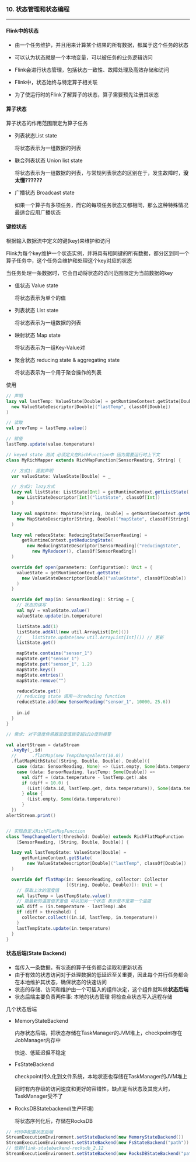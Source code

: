 ### 10. 状态管理和状态编程

---

#### Flink中的状态

- 由一个任务维护，并且用来计算某个结果的所有数据，都属于这个任务的状态
- 可以认为状态就是一个本地变量，可以被任务的业务逻辑访问
- Flink会进行状态管理，包括状态一致性、故障处理及高效存储和访问



- Flink中，状态始终与特定算子相关联
- 为了使运行时的Flink了解算子的状态，算子需要预先注册其状态

#### 算子状态

算子状态的作用范围限定为算子任务

- 列表状态List state

  将状态表示为一组数据的列表

- 联合列表状态 Union list state

  将状态表示为一组数据的列表，与常规列表状态的区别在于，发生故障时，**没太懂??????**

- 广播状态 Broadcast state

  如果一个算子有多项任务，而它的每项任务状态又都相同，那么这种特殊情况最适合应用广播状态

#### 键控状态

根据输入数据流中定义的键(key)来维护和访问

Flink为每个key维护一个状态实例，并将具有相同键的所有数据，都分区到同一个算子任务中，这个任务会维护和处理这个key对应的状态

当任务处理一条数据时，它会自动将状态的访问范围限定为当前数据的key

- 值状态 Value state

  将状态表示为单个的值

- 列表状态 List state

  将状态表示为一组数据的列表

- 映射状态 Map state

  将状态表示为一组Key-Value对

- 聚合状态 reducing state & aggregating state

  将状态表示为一个用于聚合操作的列表

使用

```scala
// 声明
lazy val lastTemp: ValueState[Double] = getRuntimeContext.getState[Double](
  new ValueStateDescriptor[Double]("lastTemp", classOf[Double])
)

// 读取
val prevTemp = lastTemp.value()

// 赋值
lastTemp.update(value.temperature)
```

```scala
// keyed state 测试 必须定义在RichFunction中 因为需要运行时上下文
class MyRichMapper extends RichMapFunction[SensorReading, String] {

  // 方式1: 提前声明
  var valueState: ValueState[Double] = _

  // 方式2: lazy方式
  lazy val listState: ListState[Int] = getRuntimeContext.getListState(
    new ListStateDescriptor[Int]("listState", classOf[Int])
  )

  lazy val mapState: MapState[String, Double] = getRuntimeContext.getMapState(
    new MapStateDescriptor[String, Double]("mapState", classOf[String], classOf[Double])
  )

  lazy val reduceState: ReducingState[SensorReading] = 
      getRuntimeContext.getReducingState(
        new ReducingStateDescriptor[SensorReading]("reducingState", 
          new MyReducer(), classOf[SensorReading])
  )

  override def open(parameters: Configuration): Unit = {
    valueState = getRuntimeContext.getState(
      new ValueStateDescriptor[Double]("valueState", classOf[Double])
    )
  }

  override def map(in: SensorReading): String = {
    // 状态的读写
    val myV = valueState.value()
    valueState.update(in.temperature)

    listState.add(1)
    listState.addAll(new util.ArrayList[Int]())
    //    listState.update(new util.ArrayList[Int]()) // 更新
    listState.get()

    mapState.contains("sensor_1")
    mapState.get("sensor_1")
    mapState.put("sensor_1", 1.2)
    mapState.keys()
    mapState.entries()
    mapState.remove("")

    reduceState.get()
    // reducing state 调用一次reducing function
    reduceState.add(new SensorReading("sensor_1", 10000, 25.6))
    
    in.id
  }
}
```

```scala
// 需求: 对于温度传感器温度值跳变超过10度则报警

val alertStream = dataStream
  .keyBy(_.id)
  //      .flatMap(new TempChangeAlert(10.0))
  .flatMapWithState[(String, Double, Double), Double]({
    case (data: SensorReading, None) => (List.empty, Some(data.temperature))
    case (data: SensorReading, lastTemp: Some[Double]) =>
      val diff = (data.temperature - lastTemp.get).abs
      if (diff > 10.0) {
        (List((data.id, lastTemp.get, data.temperature)), Some(data.temperature))
      } else {
        (List.empty, Some(data.temperature))
      }
  })
alertStream.print()


// 实现自定义RichFlatMapFunction
class TempChangeAlert(threshold: Double) extends RichFlatMapFunction
    [SensorReading, (String, Double, Double)] {

  lazy val lastTempState: ValueState[Double] = 
      getRuntimeContext.getState(
        new ValueStateDescriptor[Double]("lastTemp", classOf[Double])
  )

  override def flatMap(in: SensorReading, collector: Collector
                       [(String, Double, Double)]): Unit = {
    // 获取上次的温度值
    val lastTemp = lastTempState.value()
    // 跟最新的温度值求差值 可以加另一个状态 表示是不是第一个温度
    val diff = (in.temperature - lastTemp).abs
    if (diff > threshold) {
      collector.collect((in.id, lastTemp, in.temperature))
    }
    lastTempState.update(in.temperature)
  }
}
```

#### 状态后端(State Backend)

- 每传入一条数据，有状态的算子任务都会读取和更新状态
- 由于有效的状态访问对于处理数据的低延迟至关重要，因此每个并行任务都会在本地维护其状态，确保状态的快速访问
- 状态的存储、访问和维护由一个可插入的组件决定，这个组件就叫做**状态后端**
- 状态后端主要负责两件事: 本地的状态管理 将检查点状态写入远程存储

几个状态后端

- MemoryStateBackend

  内存状态后端，把状态存储在TaskManager的JVM堆上，checkpoint存在JobManager内存中

  快速、低延迟但不稳定

- FsStateBackend

  checkpoint持久化到文件系统，本地状态也存储在TaskManager的JVM堆上

  同时有内存级的访问速度和更好的容错性，缺点是当状态及其庞大时，TaskManager受不了

- RocksDBStatebackend(生产环境)

  将状态序列化后，存储在RocksDB

```scala
// 代码中配置状态后端
StreamExecutionEnvironment.setStateBackend(new MemoryStateBackend())
StreamExecutionEnvironment.setStateBackend(new FsStateBackend("path"))
// 依赖flink-statebackend-rocksdb_2.12
StreamExecutionEnvironment.setStateBackend(new RocksDBStateBackend("path"))
```

